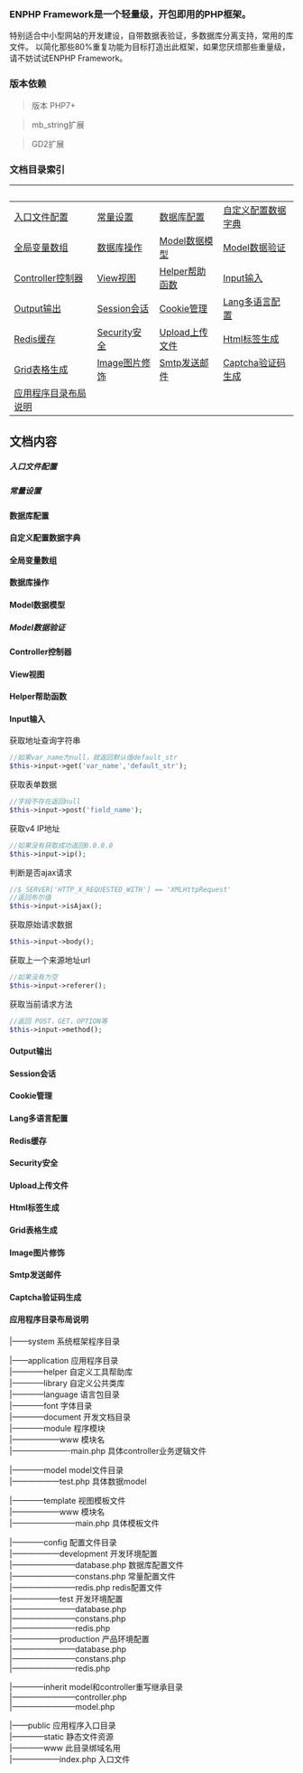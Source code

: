 ### ENPHP Framework是一个轻量级，开包即用的PHP框架。

特别适合中小型网站的开发建设，自带数据表验证，多数据库分离支持，常用的库文件。
以简化那些80%重复功能为目标打造出此框架，如果您厌烦那些重量级，请不妨试试ENPHP Framework。

### 版本依赖

> 版本 PHP7+

> mb_string扩展

> GD2扩展

### 文档目录索引

&nbsp;|&nbsp;|&nbsp;|&nbsp;
-----|-----|-----|-----
[入口文件配置](#入口文件配置)       | [常量设置](#常量设置)       | [数据库配置](#数据库配置)  | [自定义配置数据字典](#自定义配置数据字典)
[全局变量数组](#全局变量数组)      | [数据库操作](#数据库操作)     | [Model数据模型](#Model数据模型)      | [Model数据验证](#Model数据验证)
[Controller控制器](#Controller控制器) | [View视图](#View视图)   | [Helper帮助函数](#Helper帮助函数)    | [Input输入](#Input输入)
[Output输出](#Output输出)       | [Session会话](#Session会话)   | [Cookie管理](#Cookie管理)       |[Lang多语言配置](#Lang多语言配置)
[Redis缓存](#Redis缓存)        | [Security安全](#Security安全)  | [Upload上传文件](#Upload上传文件)  |[Html标签生成](#Html标签生成)
[Grid表格生成](#Grid表格生成)  |[Image图片修饰](#Image图片修饰)  |[Smtp发送邮件](#Smtp发送邮件)   |[Captcha验证码生成](#Captcha验证码生成)
[应用程序目录布局说明](#应用程序目录布局说明) | | | 


文档内容
--------

##### 入口文件配置

##### 常量设置

#### 数据库配置

#### 自定义配置数据字典

#### 全局变量数组

#### 数据库操作

#### Model数据模型

##### Model数据验证

#### Controller控制器

#### View视图

#### Helper帮助函数



#### Input输入


获取地址查询字符串
```php
//如果var_name为null，就返回默认值default_str
$this->input->get('var_name','default_str');
```
获取表单数据
```php
//字段不存在返回null
$this->input->post('field_name');
```

获取v4 IP地址
```php
//如果没有获取成功返回0.0.0.0
$this->input->ip();
```

判断是否ajax请求
```php
//$_SERVER['HTTP_X_REQUESTED_WITH'] == 'XMLHttpRequest'
//返回布尔值
$this->input->isAjax();
```

获取原始请求数据
```php
$this->input->body();
```

获取上一个来源地址url
```php
//如果没有为空
$this->input->referer();
```

获取当前请求方法
```php
//返回 POST，GET，OPTION等
$this->input->method();
```


#### Output输出

#### Session会话

#### Cookie管理

#### Lang多语言配置

#### Redis缓存

#### Security安全

#### Upload上传文件

#### Html标签生成

#### Grid表格生成

#### Image图片修饰

#### Smtp发送邮件

#### Captcha验证码生成

#### 应用程序目录布局说明


|——system    系统框架程序目录 

|——application  应用程序目录  
|————helper   自定义工具帮助库  
|————library  自定义公共类库  
|————language  语言包目录  
|————font 字体目录  
|————document 开发文档目录  
|————module   程序模块  
|——————www  模块名  
|———————-main.php 具体controller业务逻辑文件  

|————model    model文件目录  
|——————test.php 具体数据model 
  
|————template  视图模板文件  
|——————www  模块名   
|————————main.php 具体模板文件  
  
|————config    配置文件目录  
|——————development 开发环境配置  
|————————database.php 数据库配置文件  
|————————constans.php 常量配置文件  
|————————redis.php redis配置文件  
|——————test 开发环境配置  
|————————database.php   
|————————constans.php   
|————————redis.php   
|——————production 产品环境配置  
|————————database.php   
|————————constans.php   
|————————redis.php   

|————inherit    model和controller重写继承目录  
|————————controller.php   
|————————model.php   
  
|——public    应用程序入口目录  
|————static    静态文件资源  
|————www   此目录绑域名用  
|——————index.php    入口文件  
 
